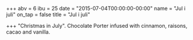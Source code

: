 +++
abv = 6
ibu = 25
date = "2015-07-04T00:00:00-00:00"
name = "Jul i juli"
on_tap = false
title = "Jul i juli"

+++
"Christmas in July". Chocolate Porter infused with cinnamon, raisons, cacao and vanilla.
